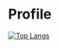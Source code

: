 # Profile

[![Top Langs](https://github-readme-stats.vercel.app/api/top-langs/?username=ks6088ts&layout=compact&theme=dark)](https://github.com/anuraghazra/github-readme-stats)

<!--
# References
- [Managing your profile README](https://docs.github.com/en/github/setting-up-and-managing-your-github-profile/managing-your-profile-readme)
- [GitHub Readme Stats](https://github.com/anuraghazra/github-readme-stats)
 -->
